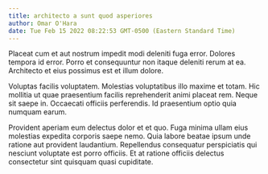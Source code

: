 ```yaml
---
title: architecto a sunt quod asperiores
author: Omar O'Hara
date: Tue Feb 15 2022 08:22:53 GMT-0500 (Eastern Standard Time)
---
```

Placeat cum et aut nostrum impedit modi deleniti fuga error. Dolores tempora id error. Porro et consequuntur non itaque deleniti rerum at ea. Architecto et eius possimus est et illum dolore.

 Voluptas facilis voluptatem. Molestias voluptatibus illo maxime et totam. Hic mollitia ut quae praesentium facilis reprehenderit animi placeat rem. Neque sit saepe in. Occaecati officiis perferendis. Id praesentium optio quia numquam earum.

 Provident aperiam eum delectus dolor et et quo. Fuga minima ullam eius molestias expedita corporis saepe nemo. Quia labore beatae ipsum unde ratione aut provident laudantium. Repellendus consequatur perspiciatis qui nesciunt voluptate est porro officiis. Et at ratione officiis delectus consectetur sint quisquam quasi cupiditate.